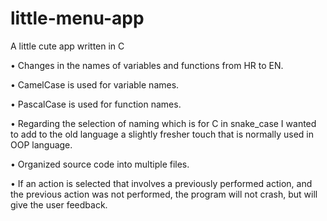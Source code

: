 # little-menu-app
A little cute app written in C

• Changes in the names of variables and functions from HR to EN.

• CamelCase is used for variable names.

• PascalCase is used for function names.

• Regarding the selection of naming which is for C in snake_case I wanted to add to the old language a slightly fresher touch that is normally used in OOP language.

• Organized source code into multiple files.

• If an action is selected that involves a previously performed action, and the previous action was not performed, the program will not crash, but will give the user feedback.
